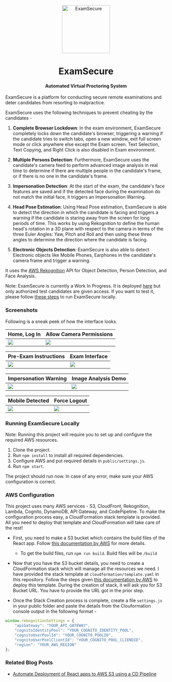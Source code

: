 <p align="center">
  <a href="https://examsecure.rajrajhans.com">
    <img alt="ExamSecure" src="http://assets.rajrajhans.com/examsecure_logo.png" width="150"/>
  </a>
</p>

<h1 align="center">
  ExamSecure
</h1>


<h4 align="center">
  Automated Virtual Proctoring System 
</h4>

ExamSecure is a platform for conducting secure remote examinations and deter candidates from resorting to malpractice. 

ExamSecure uses the following techniques to prevent cheating by the candidates -

1. **Complete Browser Lockdown**: In the exam environment, ExamSecure completely locks down the candidate's browser, triggering a warning if the candidate tries to switch tabs, open a new window, exit full screen mode or click anywhere else except the Exam screen. Text Selection, Text Copying, and Right Click is also disabled in Exam environment. 

2. **Multiple Persons Detection**: Furthermore, ExamSecure uses the candidate's camera feed to perform advanced image analysis in real time to determine if there are multiple people in the candidate's frame, or if there is no one in the candidate's frame. 

3. **Impersonation Detection**: At the start of the exam, the candidate's face features are saved and if the detected face during the examination do not match the initial face, it triggers an Impersonation Warning. 

4. **Head Pose Estimation**: Using Head Pose estimation, ExamSecure is able to detect the direction in which the candidate is facing and triggers a warning if the candidate is staring away from the screen for long periods of time. This works by using Rekognition to define the human head's rotation in a 3D plane with respect to the camera in terms of the three Euler Angles: Yaw, Pitch and Roll and then using these three angles to determine the direction where the candidate is facing.  

5. **Electronic Objects Detection**: ExamSecure is also able to detect Electronic objects like Mobile Phones, Earphones in the candidate's camera frame and trigger a warning. 

It uses the [AWS Rekognition](https://aws.amazon.com/rekognition/) API for Object Detection, Person Detection, and Face Analysis.

Note: ExamSecure is currently a Work In Progress. It is deployed [here](https://examsecure.rajrajhans.com) but only authorized test candidates are given access. If you want to test it, please follow [these steps](https://github.com/rajrajhans/examsecure#running-examsecure-locally) to run ExamSecure locally.


### Screenshots

Following is a sneak peek of how the interface looks.

| Home,  Log In                              | Allow Camera Permissions                             |
| ------------------------------------ | ------------------------------------ |
| ![](/docs/examsecure_screenrecord.gif) | ![](https://assets.rajrajhans.com/examsecure/examsecure_2.png) |

| Pre-Exam Instructions                              | Exam Interface                             |
| ------------------------------------ | ------------------------------------ |
| ![](https://assets.rajrajhans.com/examsecure/examsecure_3.png) | ![](https://assets.rajrajhans.com/examsecure/examsecure_4.png) |

| Impersonation Warning                             | Image Analysis Demo                             |
| ------------------------------------ | ------------------------------------ |
| ![](https://assets.rajrajhans.com/examsecure_impersonation.png) | ![](https://assets.rajrajhans.com/examsecure_demo2.png) |

| Mobile Detected                             | Force Logout                             |
| ------------------------------------ | ------------------------------------ |
| ![](https://assets.rajrajhans.com/examsecure/examsecure_5.png) | ![](https://assets.rajrajhans.com/examsecure/examsecure_6.png) |


### Running ExamSecure Locally

Note: Running this project will require you to set up and configure 
the required AWS resources.

1. Clone the project.
2. Run `npm install` to install all required dependencies.
3. Configure AWS and put required details in `public/settings.js`.
4. Run `npm start`.

The project should run now. In case of any error, make sure your AWS configuration is correct. 

### AWS Configuration

This project uses many AWS services - S3, CloudFront, Rekognition, Lambda, Cognito, DynamoDB, API Gateway, and CodePipeline. To make the configuration process easy, a CloudFormation stack template is provided. All you need to deploy that template and CloudFormation will take care of the rest!

- First, you need to make a S3 bucket which contains the build files of the React app. Follow [this documentation by AWS](https://docs.aws.amazon.com/AmazonS3/latest/user-guide/create-bucket.html) for more details.
    - To get the build files, run `npm run build`. Build files will be `/build`
    
- Now that you have the S3 bucket details, you need to create a CloudFormation stack which will manage all the resources we need. I have provided the stack template at `cloudformation/template.yaml` in this repository. Follow the steps given [this documentation by AWS](https://docs.aws.amazon.com/AWSCloudFormation/latest/UserGuide/cfn-console-create-stack.html) to deploy this template. During the creation of stack, it will ask you for S3 Bucket URL. You have to provide the URL got in the prior step. 
- Once the Stack Creation process is complete, create a file `settings.js` in your public folder and paste the details from the Clouformation console output in the  following format - 

```javascript
window.rekognitionSettings = {
    "apiGateway": "YOUR_API_GATEWAY",
    "cognitoIdentityPool": "YOUR_COGNITO_IDENTITY_POOL",
    "cognitoUserPoolId": "YOUR_COGNITO_POOLID",
    "cognitoUserPoolClientId": "YOUR_COGNITO_POOL_CLIENDID",
    "region": "YOUR_AWS_REGION"
};
```   

### Related Blog Posts
- [Automate Deployment of React apps to AWS S3 using a CD Pipeline](https://rajrajhans.com/2020/08/automate-deployment-react-app-aws/)
